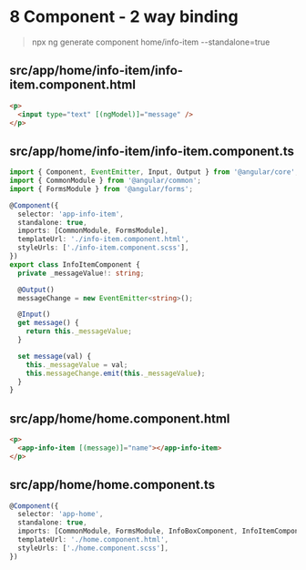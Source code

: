 # 8 Component - 2 way binding

> npx ng generate component home/info-item --standalone=true

## src/app/home/info-item/info-item.component.html

```html
<p>
  <input type="text" [(ngModel)]="message" />
</p>
```

## src/app/home/info-item/info-item.component.ts

```ts
import { Component, EventEmitter, Input, Output } from '@angular/core';
import { CommonModule } from '@angular/common';
import { FormsModule } from '@angular/forms';

@Component({
  selector: 'app-info-item',
  standalone: true,
  imports: [CommonModule, FormsModule],
  templateUrl: './info-item.component.html',
  styleUrls: ['./info-item.component.scss'],
})
export class InfoItemComponent {
  private _messageValue!: string;

  @Output()
  messageChange = new EventEmitter<string>();

  @Input()
  get message() {
    return this._messageValue;
  }

  set message(val) {
    this._messageValue = val;
    this.messageChange.emit(this._messageValue);
  }
}
```

## src/app/home/home.component.html

```html
<p>
  <app-info-item [(message)]="name"></app-info-item>
</p>
```

## src/app/home/home.component.ts

```ts
@Component({
  selector: 'app-home',
  standalone: true,
  imports: [CommonModule, FormsModule, InfoBoxComponent, InfoItemComponent],
  templateUrl: './home.component.html',
  styleUrls: ['./home.component.scss'],
})
```
